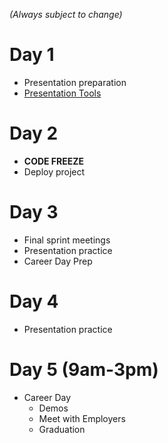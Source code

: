 _(Always subject to change)_

# Day 1
- Presentation preparation
- [Presentation Tools](prestools.md)

# Day 2
- **CODE FREEZE**
- Deploy project

# Day 3
- Final sprint meetings
- Presentation practice
- Career Day Prep

# Day 4
- Presentation practice

# Day 5 (9am-3pm)
- Career Day
  - Demos
  - Meet with Employers
  - Graduation
